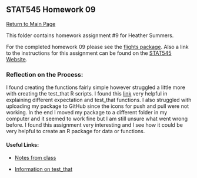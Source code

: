 ## STAT545 Homework 09
[Return to Main Page](https://github.com/heathersummers/STAT547-hw-Summers-Heather)

This folder contains homework assignment #9 for Heather Summers.

For the completed homework 09 please see the [flights package](https://github.com/heathersummers/flights). Also a link to the instructions for this assignment can be found on the [STAT545 Website](http://stat545.com/hw09_package.html).

### Reflection on the Process:
I found creating the functions fairly simple however struggled a little more with creating the test_that R scripts. I found this [link](https://journal.r-project.org/archive/2011-1/RJournal_2011-1_Wickham.pdf) very helpful in explaining different expectation and test_that functions. I also struggled with uploading my package to GitHub since the icons for push and pull were not working. In the end I moved my package to a different folder in my computer and it seemed to work fine but I am still unsure what went wrong before. I found this assignment very interesting and I see how it could be very helpful to create an R package for data or functions. 

#### Useful Links:
- [Notes from class](http://stat545.com/cm109-110-notes_and_exercises.html#testing-with-testthat)

- [Information on test_that](https://journal.r-project.org/archive/2011-1/RJournal_2011-1_Wickham.pdf)

